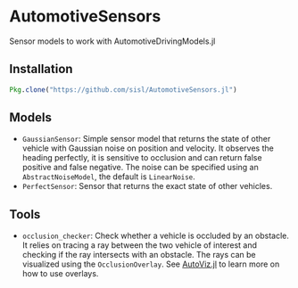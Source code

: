 # AutomotiveSensors

Sensor models to work with AutomotiveDrivingModels.jl

## Installation 

```julia
Pkg.clone("https://github.com/sisl/AutomotiveSensors.jl")
```

## Models 

- `GaussianSensor`: Simple sensor model that returns the state of other vehicle with Gaussian noise on position and velocity. 
It observes the heading perfectly, it is sensitive to occlusion and can return false positive and false negative.
The noise can be specified using an `AbstractNoiseModel`, the default is `LinearNoise`. 
- `PerfectSensor`: Sensor that returns the exact state of other vehicles. 

## Tools 

- `occlusion_checker`: Check whether a vehicle is occluded by an obstacle. 
It relies on tracing a ray between the two vehicle of interest and checking if the ray intersects with an obstacle. 
The rays can be visualized using the `OcclusionOverlay`. See [AutoViz.jl](https://github.com/sisl/AutoViz.jl) to learn more on how to use overlays. 
